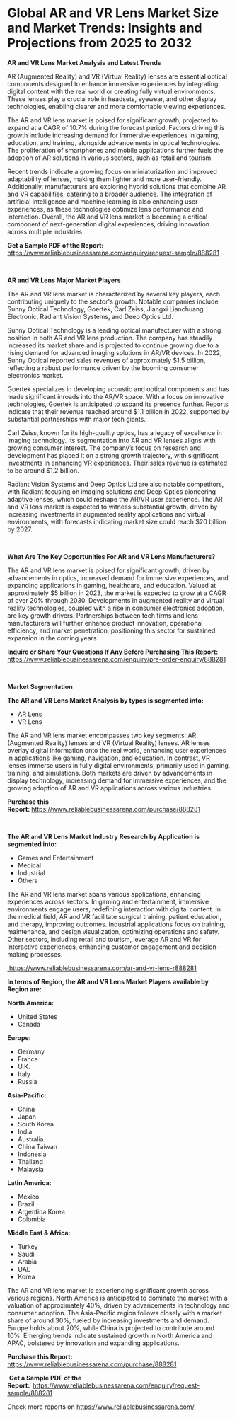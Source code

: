 <p><h1>Global AR and VR Lens Market Size and Market Trends: Insights and Projections from 2025 to 2032</h1></p><p><strong>AR and VR Lens Market Analysis and Latest Trends</strong></p>
<p><p>AR (Augmented Reality) and VR (Virtual Reality) lenses are essential optical components designed to enhance immersive experiences by integrating digital content with the real world or creating fully virtual environments. These lenses play a crucial role in headsets, eyewear, and other display technologies, enabling clearer and more comfortable viewing experiences.</p><p>The AR and VR lens market is poised for significant growth, projected to expand at a CAGR of 10.7% during the forecast period. Factors driving this growth include increasing demand for immersive experiences in gaming, education, and training, alongside advancements in optical technologies. The proliferation of smartphones and mobile applications further fuels the adoption of AR solutions in various sectors, such as retail and tourism.</p><p>Recent trends indicate a growing focus on miniaturization and improved adaptability of lenses, making them lighter and more user-friendly. Additionally, manufacturers are exploring hybrid solutions that combine AR and VR capabilities, catering to a broader audience. The integration of artificial intelligence and machine learning is also enhancing user experiences, as these technologies optimize lens performance and interaction. Overall, the AR and VR lens market is becoming a critical component of next-generation digital experiences, driving innovation across multiple industries.</p></p>
<p><strong>Get a Sample PDF of the Report:&nbsp;</strong> <a href="https://www.reliablebusinessarena.com/enquiry/request-sample/888281?utm_campaign=1420&utm_medium=2&utm_source=Github&utm_content=ia&utm_term=10022025&utm_id=ar-and-vr-lens">https://www.reliablebusinessarena.com/enquiry/request-sample/888281</a></p>
<p>&nbsp;</p>
<p><strong>AR and VR Lens Major Market Players</strong></p>
<p><p>The AR and VR lens market is characterized by several key players, each contributing uniquely to the sector's growth. Notable companies include Sunny Optical Technology, Goertek, Carl Zeiss, Jiangxi Lianchuang Electronic, Radiant Vision Systems, and Deep Optics Ltd.</p><p>Sunny Optical Technology is a leading optical manufacturer with a strong position in both AR and VR lens production. The company has steadily increased its market share and is projected to continue growing due to a rising demand for advanced imaging solutions in AR/VR devices. In 2022, Sunny Optical reported sales revenues of approximately $1.5 billion, reflecting a robust performance driven by the booming consumer electronics market.</p><p>Goertek specializes in developing acoustic and optical components and has made significant inroads into the AR/VR space. With a focus on innovative technologies, Goertek is anticipated to expand its presence further. Reports indicate that their revenue reached around $1.1 billion in 2022, supported by substantial partnerships with major tech giants.</p><p>Carl Zeiss, known for its high-quality optics, has a legacy of excellence in imaging technology. Its segmentation into AR and VR lenses aligns with growing consumer interest. The company’s focus on research and development has placed it on a strong growth trajectory, with significant investments in enhancing VR experiences. Their sales revenue is estimated to be around $1.2 billion.</p><p>Radiant Vision Systems and Deep Optics Ltd are also notable competitors, with Radiant focusing on imaging solutions and Deep Optics pioneering adaptive lenses, which could reshape the AR/VR user experience. The AR and VR lens market is expected to witness substantial growth, driven by increasing investments in augmented reality applications and virtual environments, with forecasts indicating market size could reach $20 billion by 2027.</p></p>
<p>&nbsp;</p>
<p><strong>What Are The Key Opportunities For AR and VR Lens Manufacturers?</strong></p>
<p><p>The AR and VR lens market is poised for significant growth, driven by advancements in optics, increased demand for immersive experiences, and expanding applications in gaming, healthcare, and education. Valued at approximately $5 billion in 2023, the market is expected to grow at a CAGR of over 20% through 2030. Developments in augmented reality and virtual reality technologies, coupled with a rise in consumer electronics adoption, are key growth drivers. Partnerships between tech firms and lens manufacturers will further enhance product innovation, operational efficiency, and market penetration, positioning this sector for sustained expansion in the coming years.</p></p>
<p><strong>Inquire or Share Your Questions If Any Before Purchasing This Report:</strong> <a href="https://www.reliablebusinessarena.com/enquiry/pre-order-enquiry/888281?utm_campaign=1420&utm_medium=2&utm_source=Github&utm_content=ia&utm_term=10022025&utm_id=ar-and-vr-lens">https://www.reliablebusinessarena.com/enquiry/pre-order-enquiry/888281</a></p>
<p>&nbsp;</p>
<p><strong>Market Segmentation</strong></p>
<p><strong>The AR and VR Lens Market Analysis by types is segmented into:</strong></p>
<p><ul><li>AR Lens</li><li>VR Lens</li></ul></p>
<p><p>The AR and VR lens market encompasses two key segments: AR (Augmented Reality) lenses and VR (Virtual Reality) lenses. AR lenses overlay digital information onto the real world, enhancing user experiences in applications like gaming, navigation, and education. In contrast, VR lenses immerse users in fully digital environments, primarily used in gaming, training, and simulations. Both markets are driven by advancements in display technology, increasing demand for immersive experiences, and the growing adoption of AR and VR applications across various industries.</p></p>
<p><strong>Purchase this Report:&nbsp;</strong><a href="https://www.reliablebusinessarena.com/purchase/888281?utm_campaign=1420&utm_medium=2&utm_source=Github&utm_content=ia&utm_term=10022025&utm_id=ar-and-vr-lens">https://www.reliablebusinessarena.com/purchase/888281</a></p>
<p>&nbsp;</p>
<p><strong>The AR and VR Lens Market Industry Research by Application is segmented into:</strong></p>
<p><ul><li>Games and Entertainment</li><li>Medical</li><li>Industrial</li><li>Others</li></ul></p>
<p><p>The AR and VR lens market spans various applications, enhancing experiences across sectors. In gaming and entertainment, immersive environments engage users, redefining interaction with digital content. In the medical field, AR and VR facilitate surgical training, patient education, and therapy, improving outcomes. Industrial applications focus on training, maintenance, and design visualization, optimizing operations and safety. Other sectors, including retail and tourism, leverage AR and VR for interactive experiences, enhancing customer engagement and decision-making processes.</p></p>
<p><a href="https://www.reliablebusinessarena.com/ar-and-vr-lens-r888281?utm_campaign=1420&utm_medium=2&utm_source=Github&utm_content=ia&utm_term=10022025&utm_id=ar-and-vr-lens">&nbsp;https://www.reliablebusinessarena.com/ar-and-vr-lens-r888281</a></p>
<p><strong>In terms of Region, the AR and VR Lens Market Players available by Region are:</strong></p>
<p>
    <p> <strong> North America: </strong>
        <ul>
            <li>United States</li>
            <li>Canada</li>
        </ul>
        </p> 
    <p> <strong> Europe: </strong>
        <ul>
            <li>Germany</li>
            <li>France</li>
            <li>U.K.</li>
            <li>Italy</li>
            <li>Russia</li>
        </ul>
        </p> 
    <p> <strong> Asia-Pacific: </strong>
        <ul>
            <li>China</li>
            <li>Japan</li>
            <li>South Korea</li>
            <li>India</li>
            <li>Australia</li>
            <li>China Taiwan</li>
            <li>Indonesia</li>
            <li>Thailand</li>
            <li>Malaysia</li>
        </ul>
        </p> 
    <p> <strong> Latin America: </strong>
        <ul>
            <li>Mexico</li>
            <li>Brazil</li>
            <li>Argentina Korea</li>
            <li>Colombia</li>
        </ul>
        </p> 
    <p> <strong> Middle East & Africa: </strong>
        <ul>
            <li>Turkey</li>
            <li>Saudi</li>
            <li>Arabia</li>
            <li>UAE</li>
            <li>Korea</li>
        </ul>
    </p>
    </p>
<p><p>The AR and VR lens market is experiencing significant growth across various regions. North America is anticipated to dominate the market with a valuation of approximately 40%, driven by advancements in technology and consumer adoption. The Asia-Pacific region follows closely with a market share of around 30%, fueled by increasing investments and demand. Europe holds about 20%, while China is projected to contribute around 10%. Emerging trends indicate sustained growth in North America and APAC, bolstered by innovation and expanding applications.</p></p>
<p><strong>Purchase this Report: </strong><a href="https://www.reliablebusinessarena.com/purchase/888281?utm_campaign=1420&utm_medium=2&utm_source=Github&utm_content=ia&utm_term=10022025&utm_id=ar-and-vr-lens">https://www.reliablebusinessarena.com/purchase/888281</a></p>
<p>&nbsp;<strong>Get a Sample PDF of the Report:&nbsp;&nbsp;</strong><a href="https://www.reliablebusinessarena.com/enquiry/request-sample/888281?utm_campaign=1420&utm_medium=2&utm_source=Github&utm_content=ia&utm_term=10022025&utm_id=ar-and-vr-lens">https://www.reliablebusinessarena.com/enquiry/request-sample/888281</a></p>
<p><strong></strong></p>
<p>Check more reports on <a href="https://www.reliablebusinessarena.com/?utm_campaign=1420&utm_medium=2&utm_source=Github&utm_content=ia&utm_term=10022025&utm_id=ar-and-vr-lens">https://www.reliablebusinessarena.com/</a></p>